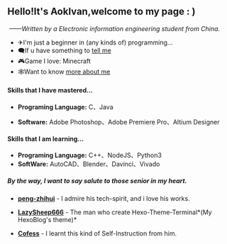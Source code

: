 ## Hello!It's AokIvan,welcome to my page : )

​                   *——Written by a Electronic information engineering student from China.*

* ✈I'm just a beginner in (any kinds of) programming...
* 🗨If u have something to [tell me](https://github.com/AokIvan/Self-Introduction/issues)
* 🎮Game I love: Minecraft
* 🕸Want to know [more about me](https://aokivan.pixelcookie.cn/)

#### Skills that I have mastered...

* **Programing Language:** C、Java

* **Software:** Adobe Photoshop、Adobe Premiere Pro、Altium Designer

#### Skills that I am learning...

* **Programing Language:** C++、NodeJS、Python3
* **SoftWare:** AutoCAD、Blender、Davinci、Vivado

##### By the way, I want to say salute to those senior in my heart.

* **[peng-zhihui](https://github.com/peng-zhihui)** - I admire his tech-spirit, and i love his works.

* **[LazySheep666](https://github.com/lazysheep666)** - The man who create Hexo-Theme-Terminal*(My HexoBlog's theme)*

* **[Cofess](https://github.com/cofess)** - I learnt this kind of Self-Instruction from him.

